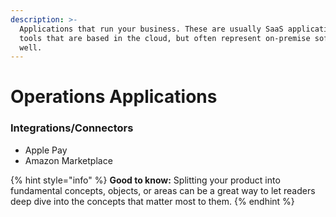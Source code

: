 ```yaml
---
description: >-
  Applications that run your business. These are usually SaaS applications and
  tools that are based in the cloud, but often represent on-premise software as
  well.
---
```


# Operations Applications

### Integrations/Connectors

* Apple Pay
* Amazon Marketplace

{% hint style="info" %}
**Good to know:** Splitting your product into fundamental concepts, objects, or areas can be a great way to let readers deep dive into the concepts that matter most to them.
{% endhint %}
